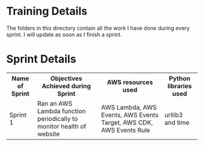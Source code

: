 # Training Details
The folders in this directory contain all the work I have done during every sprint. I will update as soon as I finish a sprint.

# Sprint Details

<table>
  <tr>
    <th>Name of Sprint</th>
    <th>Objectives Achieved during Sprint</th>
    <th>AWS resources used</th>
    <th>Python libraries used</th>
  </tr>
  <tr>
    <td>Sprint 1</td>
    <td>Ran an AWS Lambda function periodically to monitor health of website</td>
    <td>AWS Lambda, AWS Events, AWS Events Target, AWS CDK, AWS Events Rule</td>
    <td>urllib3 and time</td>
  </tr>
</table>
